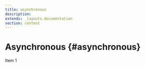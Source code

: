 ```yaml
---
title: asynchronous
description: 
extends: _layouts.documentation
section: content
---
```


# Asynchronous {#asynchronous}

Item 1